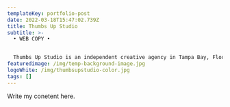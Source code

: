 ```yaml
---
templateKey: portfolio-post
date: 2022-03-18T15:47:02.739Z
title: Thumbs Up Studio
subtitle: >-
  • WEB COPY •


  Thumbs Up Studio is an independent creative agency in Tampa Bay, Florida. Specializing in web design and development, the agency helps businesses solve solve their UX, branding, and digital needs.  
featuredimage: /img/temp-background-image.jpg
logoWhite: /img/thumbsupstudio-color.jpg
tags: []
---
```

Write my conetent here.